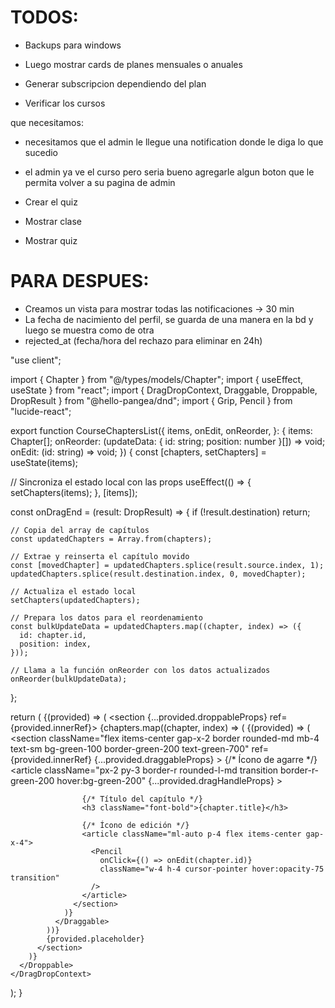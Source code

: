 # TODOS:

- Backups para windows
- Luego mostrar cards de planes mensuales o anuales
- Generar subscripcion dependiendo del plan

- Verificar los cursos

que necesitamos:

- necesitamos que el admin le llegue una notification donde le diga lo que sucedio
- el admin ya ve el curso pero seria bueno agregarle algun boton que le permita
  volver a su pagina de admin

- Crear el quiz
- Mostrar clase
- Mostrar quiz

# PARA DESPUES:

- Creamos un vista para mostrar todas las notificaciones -> 30 min
- La fecha de nacimiento del perfil, se guarda de una manera en la bd y luego se muestra como de otra
- rejected_at (fecha/hora del rechazo para eliminar en 24h)


"use client";

import { Chapter } from "@/types/models/Chapter";
import { useEffect, useState } from "react";
import { DragDropContext, Draggable, Droppable, DropResult } from "@hello-pangea/dnd";
import { Grip, Pencil } from "lucide-react";

export function CourseChaptersList({
  items,
  onEdit,
  onReorder,
}: {
  items: Chapter[];
  onReorder: (updateData: { id: string; position: number }[]) => void;
  onEdit: (id: string) => void;
}) {
  const [chapters, setChapters] = useState(items);

  // Sincroniza el estado local con las props
  useEffect(() => {
    setChapters(items);
  }, [items]);

  const onDragEnd = (result: DropResult) => {
    if (!result.destination) return;

    // Copia del array de capítulos
    const updatedChapters = Array.from(chapters);

    // Extrae y reinserta el capítulo movido
    const [movedChapter] = updatedChapters.splice(result.source.index, 1);
    updatedChapters.splice(result.destination.index, 0, movedChapter);

    // Actualiza el estado local
    setChapters(updatedChapters);

    // Prepara los datos para el reordenamiento
    const bulkUpdateData = updatedChapters.map((chapter, index) => ({
      id: chapter.id,
      position: index,
    }));

    // Llama a la función onReorder con los datos actualizados
    onReorder(bulkUpdateData);
  };

  return (
    <DragDropContext onDragEnd={onDragEnd}>
      <Droppable droppableId="chapters">
        {(provided) => (
          <section {...provided.droppableProps} ref={provided.innerRef}>
            {chapters.map((chapter, index) => (
              <Draggable key={chapter.id} draggableId={chapter.id} index={index}>
                {(provided) => (
                  <section
                    className="flex items-center gap-x-2 border rounded-md mb-4 text-sm bg-green-100 border-green-200 text-green-700"
                    ref={provided.innerRef}
                    {...provided.draggableProps}
                  >
                    {/* Ícono de agarre */}
                    <article
                      className="px-2 py-3 border-r rounded-l-md transition border-r-green-200 hover:bg-green-200"
                      {...provided.dragHandleProps}
                    >
                      <Grip className="h-5 w-5" />
                    </article>

                    {/* Título del capítulo */}
                    <h3 className="font-bold">{chapter.title}</h3>

                    {/* Ícono de edición */}
                    <article className="ml-auto p-4 flex items-center gap-x-4">
                      <Pencil
                        onClick={() => onEdit(chapter.id)}
                        className="w-4 h-4 cursor-pointer hover:opacity-75 transition"
                      />
                    </article>
                  </section>
                )}
              </Draggable>
            ))}
            {provided.placeholder}
          </section>
        )}
      </Droppable>
    </DragDropContext>
  );
}